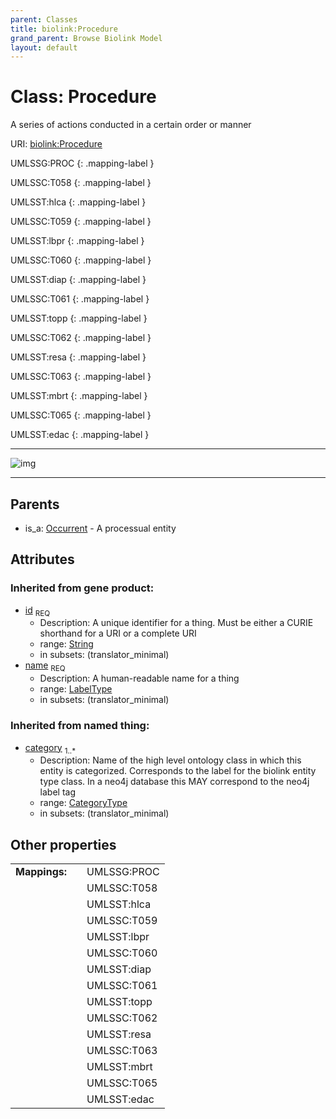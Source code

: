 ```yaml
---
parent: Classes
title: biolink:Procedure
grand_parent: Browse Biolink Model
layout: default
---
```


# Class: Procedure


A series of actions conducted in a certain order or manner

URI: [biolink:Procedure](https://w3id.org/biolink/vocab/Procedure)

UMLSSG:PROC
{: .mapping-label }

UMLSSC:T058
{: .mapping-label }

UMLSST:hlca
{: .mapping-label }

UMLSSC:T059
{: .mapping-label }

UMLSST:lbpr
{: .mapping-label }

UMLSSC:T060
{: .mapping-label }

UMLSST:diap
{: .mapping-label }

UMLSSC:T061
{: .mapping-label }

UMLSST:topp
{: .mapping-label }

UMLSSC:T062
{: .mapping-label }

UMLSST:resa
{: .mapping-label }

UMLSSC:T063
{: .mapping-label }

UMLSST:mbrt
{: .mapping-label }

UMLSSC:T065
{: .mapping-label }

UMLSST:edac
{: .mapping-label }


---

![img](http://yuml.me/diagram/nofunky;dir:TB/class/[Occurrent]%5E-[Procedure%7Cid(i):string;name(i):label_type;category(i):category_type%20%2B],[Occurrent])

---


## Parents

 *  is_a: [Occurrent](Occurrent.md) - A processual entity

## Attributes


### Inherited from gene product:

 * [id](id.md)  <sub>REQ</sub>
    * Description: A unique identifier for a thing. Must be either a CURIE shorthand for a URI or a complete URI
    * range: [String](types/String.md)
    * in subsets: (translator_minimal)
 * [name](name.md)  <sub>REQ</sub>
    * Description: A human-readable name for a thing
    * range: [LabelType](types/LabelType.md)
    * in subsets: (translator_minimal)

### Inherited from named thing:

 * [category](category.md)  <sub>1..*</sub>
    * Description: Name of the high level ontology class in which this entity is categorized. Corresponds to the label for the biolink entity type class. In a neo4j database this MAY correspond to the neo4j label tag
    * range: [CategoryType](types/CategoryType.md)
    * in subsets: (translator_minimal)

## Other properties

|  |  |  |
| --- | --- | --- |
| **Mappings:** | | UMLSSG:PROC |
|  | | UMLSSC:T058 |
|  | | UMLSST:hlca |
|  | | UMLSSC:T059 |
|  | | UMLSST:lbpr |
|  | | UMLSSC:T060 |
|  | | UMLSST:diap |
|  | | UMLSSC:T061 |
|  | | UMLSST:topp |
|  | | UMLSSC:T062 |
|  | | UMLSST:resa |
|  | | UMLSSC:T063 |
|  | | UMLSST:mbrt |
|  | | UMLSSC:T065 |
|  | | UMLSST:edac |

